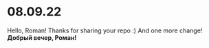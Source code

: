 # 08.09.22

Hello, Roman! Thanks for sharing your repo :)
And one more change!
**Добрый вечер, Роман!**

